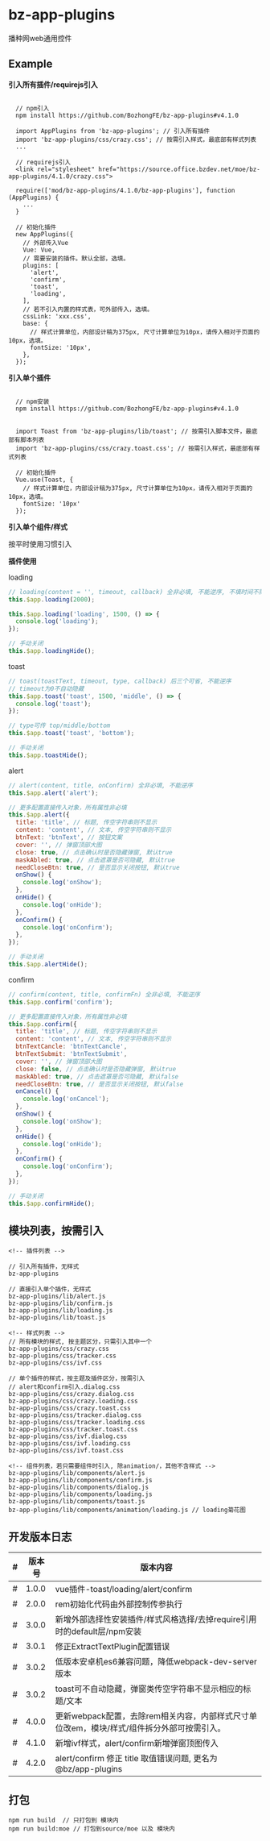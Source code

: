 # bz-app-plugins
播种网web通用控件

## Example

**引入所有插件/requirejs引入**

```shell

  // npm引入
  npm install https://github.com/BozhongFE/bz-app-plugins#v4.1.0

  import AppPlugins from 'bz-app-plugins'; // 引入所有插件
  import 'bz-app-plugins/css/crazy.css'; // 按需引入样式，最底部有样式列表
  ...

  // requirejs引入
  <link rel="stylesheet" href="https://source.office.bzdev.net/moe/bz-app-plugins/4.1.0/crazy.css">

  require(['mod/bz-app-plugins/4.1.0/bz-app-plugins'], function (AppPlugins) {
    ...
  }

  // 初始化插件
  new AppPlugins({ 
    // 外部传入Vue
    Vue: Vue,
    // 需要安装的插件。默认全部，选填。
    plugins: [
      'alert',
      'confirm',
      'toast',
      'loading',
    ],
    // 若不引入内置的样式表，可外部传入，选填。
    cssLink: 'xxx.css',
    base: {
      // 样式计算单位，内部设计稿为375px, 尺寸计算单位为10px，请传入相对于页面的10px，选填。
      fontSize: '10px', 
    },
  });

```

**引入单个插件**

```shell

  // npm安装
  npm install https://github.com/BozhongFE/bz-app-plugins#v4.1.0


  import Toast from 'bz-app-plugins/lib/toast'; // 按需引入脚本文件，最底部有脚本列表
  import 'bz-app-plugins/css/crazy.toast.css'; // 按需引入样式，最底部有样式列表

  // 初始化插件
  Vue.use(Toast, { 
    // 样式计算单位，内部设计稿为375px, 尺寸计算单位为10px，请传入相对于页面的10px，选填。
    fontSize: '10px'
  });

```

**引入单个组件/样式**

  按平时使用习惯引入

**插件使用**

loading

```js
// loading(content = '', timeout, callback) 全非必填, 不能逆序, 不填时间不隐藏
this.$app.loading(2000);

this.$app.loading('loading', 1500, () => {
  console.log('loading');
});

// 手动关闭
this.$app.loadingHide();
```

toast

```js
// toast(toastText, timeout, type, callback) 后三个可省, 不能逆序
// timeout为0不自动隐藏
this.$app.toast('toast', 1500, 'middle', () => {
  console.log('toast');
});

// type可传 top/middle/bottom
this.$app.toast('toast', 'bottom');

// 手动关闭
this.$app.toastHide();
```

alert

```js
// alert(content, title, onConfirm) 全非必填, 不能逆序
this.$app.alert('alert');

// 更多配置直接传入对象，所有属性非必填
this.$app.alert({
  title: 'title', // 标题, 传空字符串则不显示
  content: 'content', // 文本, 传空字符串则不显示
  btnText: 'btnText', // 按钮文案
  cover: '', // 弹窗顶部大图
  close: true, // 点击确认时是否隐藏弹窗, 默认true
  maskAbled: true, // 点击遮罩是否可隐藏, 默认true
  needCloseBtn: true, // 是否显示关闭按钮, 默认true
  onShow() {
    console.log('onShow');
  },
  onHide() {
    console.log('onHide');
  },
  onConfirm() {
    console.log('onConfirm');
  },
});

// 手动关闭
this.$app.alertHide();
```

confirm

```js
// confirm(content, title, confirmFn) 全非必填, 不能逆序
this.$app.confirm('confirm');

// 更多配置直接传入对象，所有属性非必填
this.$app.confirm({
  title: 'title', // 标题, 传空字符串则不显示
  content: 'content', // 文本, 传空字符串则不显示
  btnTextCancle: 'btnTextCancle',
  btnTextSubmit: 'btnTextSubmit',
  cover: '', // 弹窗顶部大图
  close: false, // 点击确认时是否隐藏弹窗, 默认true
  maskAbled: true, // 点击遮罩是否可隐藏, 默认false
  needCloseBtn: true, // 是否显示关闭按钮, 默认false
  onCancel() {
    console.log('onCancel');
  },
  onShow() {
    console.log('onShow');
  },
  onHide() {
    console.log('onHide');
  },
  onConfirm() {
    console.log('onConfirm');
  },
});

// 手动关闭
this.$app.confirmHide();
```

## 模块列表，按需引入

```shell
<!-- 插件列表 -->

// 引入所有插件，无样式
bz-app-plugins

// 直接引入单个插件，无样式
bz-app-plugins/lib/alert.js
bz-app-plugins/lib/confirm.js
bz-app-plugins/lib/loading.js
bz-app-plugins/lib/toast.js

<!-- 样式列表 -->
// 所有模块的样式, 按主题区分，只需引入其中一个
bz-app-plugins/css/crazy.css
bz-app-plugins/css/tracker.css
bz-app-plugins/css/ivf.css

// 单个插件的样式，按主题及插件区分，按需引入
// alert和confirm引入.dialog.css
bz-app-plugins/css/crazy.dialog.css
bz-app-plugins/css/crazy.loading.css
bz-app-plugins/css/crazy.toast.css
bz-app-plugins/css/tracker.dialog.css
bz-app-plugins/css/tracker.loading.css
bz-app-plugins/css/tracker.toast.css
bz-app-plugins/css/ivf.dialog.css
bz-app-plugins/css/ivf.loading.css
bz-app-plugins/css/ivf.toast.css

<!-- 组件列表，若只需要组件时引入, 除animation/，其他不含样式 -->
bz-app-plugins/lib/components/alert.js
bz-app-plugins/lib/components/confirm.js
bz-app-plugins/lib/components/dialog.js
bz-app-plugins/lib/components/loading.js
bz-app-plugins/lib/components/toast.js
bz-app-plugins/lib/components/animation/loading.js // loading菊花图

```

## 开发版本日志

|#|版本号|版本内容|
|---|---|---|
|#|1.0.0| vue插件-toast/loading/alert/confirm
|#|2.0.0| rem初始化代码由外部控制传参执行
|#|3.0.0| 新增外部选择性安装插件/样式风格选择/去掉require引用时的default层/npm安装
|#|3.0.1| 修正ExtractTextPlugin配置错误
|#|3.0.2| 低版本安卓机es6兼容问题，降低webpack-dev-server版本
|#|3.0.2| toast可不自动隐藏，弹窗类传空字符串不显示相应的标题/文本
|#|4.0.0| 更新webpack配置，去除rem相关内容，内部样式尺寸单位改em，模块/样式/组件拆分外部可按需引入。
|#|4.1.0| 新增ivf样式，alert/confirm新增弹窗顶图传入
|#|4.2.0| alert/confirm 修正 title 取值错误问题, 更名为 @bz/app-plugins

## 打包

```shell
npm run build  // 只打包到 模块内
npm run build:moe // 打包到source/moe 以及 模块内 
```
